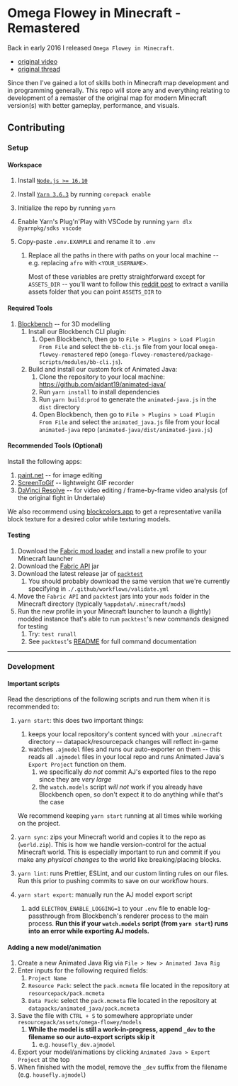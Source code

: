 # Omega Flowey in Minecraft - Remastered

Back in early 2016 I released `Omega Flowey in Minecraft`.

- [original video](https://youtu.be/5Q8OkmrZom8)
- [original thread](https://www.reddit.com/r/Undertale/comments/4a9jht/spoilers_omega_flowey_boss_fight_in_minecraft/)

Since then I've gained a lot of skills both in Minecraft map development and in programming generally. This repo will store any and everything relating to development of a remaster of the original map for modern Minecraft version(s) with better gameplay, performance, and visuals.

## Contributing

### Setup

#### Workspace

1. Install [`Node.js >= 16.10`](https://nodejs.org/en/download)
2. Install [`Yarn 3.6.3`](https://v3.yarnpkg.com/getting-started/install) by running `corepack enable`
3. Initialize the repo by running `yarn`
4. Enable Yarn's Plug'n'Play with VSCode by running `yarn dlx @yarnpkg/sdks vscode`
5. Copy-paste `.env.EXAMPLE` and rename it to `.env`

   1. Replace all the paths in there with paths on your local machine -- e.g. replacing `afro` with `<YOUR_USERNAME>`.

      Most of these variables are pretty straightforward except for `ASSETS_DIR` -- you'll want to follow this [reddit post](https://www.reddit.com/r/Minecraft/comments/wdx9mk/how_do_i_find_the_assets_folder_in_minecraft/iikxx3d/) to extract a vanilla assets folder that you can point `ASSETS_DIR` to

#### Required Tools

1. [Blockbench](https://www.blockbench.net/downloads) -- for 3D modelling
   1. Install our Blockbench CLI plugin:
      1. Open Blockbench, then go to `File > Plugins > Load Plugin From File` and select the `bb-cli.js` file from your local `omega-flowey-remastered` repo (`omega-flowey-remastered/package-scripts/modules/bb-cli.js`).
   2. Build and install our custom fork of Animated Java:
      1. Clone the repository to your local machine: https://github.com/aidant19/animated-java/
      2. Run `yarn install` to install dependencies
      3. Run `yarn build:prod` to generate the `animated-java.js` in the `dist` directory
      4. Open Blockbench, then go to `File > Plugins > Load Plugin From File` and select the `animated_java.js` file from your local `animated-java` repo (`animated-java/dist/animated-java.js`)

#### Recommended Tools (Optional)

Install the following apps:

1. [paint.net](https://www.getpaint.net/download.html) -- for image editing
2. [ScreenToGif](https://www.screentogif.com/) -- lightweight GIF recorder
3. [DaVinci Resolve](https://www.blackmagicdesign.com/event/davinciresolvedownload) -- for video editing / frame-by-frame video analysis (of the original fight in Undertale)

We also recommend using [blockcolors.app](https://blockcolors.app/) to get a representative vanilla block texture for a desired color while texturing models.

#### Testing

1. Download the [Fabric mod loader](https://fabricmc.net/) and install a new profile to your Minecraft launcher
2. Download the [Fabric API](https://www.curseforge.com/minecraft/mc-mods/fabric-api/files) jar
3. Download the latest release jar of [`packtest`](https://github.com/misode/packtest/releases)
   1. You should probably download the same version that we're currently specifying in `./.github/workflows/validate.yml`
4. Move the `Fabric API` and `packtest` jars into your `mods` folder in the Minecraft directory (typically `%appdata%/.minecraft/mods`)
5. Run the new profile in your Minecraft launcher to launch a (lightly) modded instance that's able to run `packtest`'s new commands designed for testing
   1. Try: `test runall`
   2. See `packtest`'s [README](https://github.com/misode/packtest) for full command documentation

---

### Development

#### Important scripts

Read the descriptions of the following scripts and run them when it is recommended to:

1. `yarn start`: this does two important things:

   1. keeps your local repository's content synced with your `.minecraft` directory -- datapack/resourcepack changes will reflect in-game
   2. watches `.ajmodel` files and runs our auto-exporter on them -- this reads all `.ajmodel` files in your local repo and runs Animated Java's `Export Project` function on them.
      1. we specifically _do not_ commit AJ's exported files to the repo since they are _very large_
      2. the `watch.models` script _will not_ work if you already have Blockbench open, so don't expect it to do anything while that's the case

   We recommend keeping `yarn start` running at all times while working on the project.

2. `yarn sync`: zips your Minecraft world and copies it to the repo as (`world.zip`). This is how we handle version-control for the actual Minecraft world. This is especially important to run and commit if you make any _physical changes_ to the world like breaking/placing blocks.
3. `yarn lint`: runs Prettier, ESLint, and our custom linting rules on our files. Run this prior to pushing commits to save on our workflow hours.
4. `yarn start export`: manually run the AJ model export script
   1. add `ELECTRON_ENABLE_LOGGING=1` to your `.env` file to enable log-passthrough from Blockbench's renderer process to the main process. **Run this if your `watch.models` script (from `yarn start`) runs into an error while exporting AJ models.**

#### Adding a new model/animation

1. Create a new Animated Java Rig via `File > New > Animated Java Rig`
2. Enter inputs for the following required fields:
   1. `Project Name`
   2. `Resource Pack`: select the `pack.mcmeta` file located in the repository at `resourcepack/pack.mcmeta`
   3. `Data Pack`: select the `pack.mcmeta` file located in the repository at `datapacks/animated_java/pack.mcmeta`
3. Save the file with `CTRL + S` to somewhere appropriate under `resourcepack/assets/omega-flowey/models`
   1. **While the model is still a work-in-progress, append `_dev` to the filename so our auto-export scripts skip it**
      1. e.g. `housefly_dev.ajmodel`
4. Export your model/animations by clicking `Animated Java > Export Project` at the top
5. When finished with the model, remove the `_dev` suffix from the filename (e.g. `housefly.ajmodel`)
